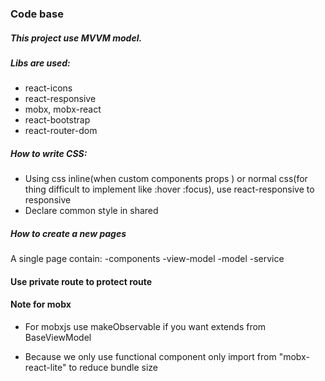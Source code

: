 ### Code base

##### This project use MVVM model.

##### Libs are used:

-  react-icons
-  react-responsive
-  mobx, mobx-react
-  react-bootstrap
-  react-router-dom

##### How to write CSS:

-  Using css inline(when custom components props ) or normal css(for thing difficult to implement like :hover :focus), use react-responsive to responsive
-  Declare common style in shared

##### How to create a new pages

A single page contain:
-components
-view-model
-model
-service

#### Use private route to protect route

#### Note for mobx

-  For mobxjs use makeObservable if you want extends from BaseViewModel

-  Because we only use functional component only import from "mobx-react-lite" to reduce bundle size
